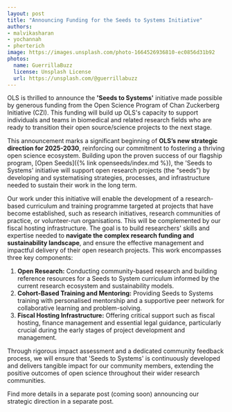 ```yaml
---
layout: post
title: "Announcing Funding for the Seeds to Systems Initiative"
authors:
- malvikasharan
- yochannah
- pherterich
image: https://images.unsplash.com/photo-1664526936810-ec0856d31b92
photos:
  name: GuerrillaBuzz
  license: Unsplash License
  url: https://unsplash.com/@guerrillabuzz
---
```


OLS is thrilled to announce the **'Seeds to Systems'** initiative made possible by generous funding from the Open Science Program of Chan Zuckerberg Initiative (CZI). This funding will build up OLS's capacity to support individuals and teams in biomedical and related research fields who are ready to transition their open source/science projects to the next stage.

This announcement marks a significant beginning of **OLS’s new strategic direction for 2025-2030**, reinforcing our commitment to fostering a thriving open science ecosystem. Building upon the proven success of our flagship program, [Open Seeds]({% link openseeds/index.md %}), the 'Seeds to Systems' initiative will support open research projects (the “seeds”) by developing and systematising strategies, processes, and infrastructure needed to sustain their work in the long term.

Our work under this initiative will enable the development of a research-based curriculum and training programme targeted at projects that have become established, such as research initiatives, research communities of practice, or volunteer-run organisations. This will be complemented by our fiscal hosting infrastructure. The goal is to build researchers' skills and expertise needed to **navigate the complex research funding and sustainability landscape**, and ensure the effective management and impactful delivery of their open research projects. This work encompasses three key components:

1. **Open Research:** Conducting community-based research and building reference resources for a Seeds to System curriculum informed by the current research ecosystem and sustainability models.
2. **Cohort-Based Training and Mentoring:** Providing Seeds to Systems training with personalised mentorship and a supportive peer network for collaborative learning and problem-solving.
3. **Fiscal Hosting Infrastructure:** Offering critical support such as fiscal hosting, finance management and essential legal guidance, particularly crucial during the early stages of project development and management.

Through rigorous impact assessment and a dedicated community feedback process, we will ensure that 'Seeds to Systems' is continuously developed and delivers tangible impact for our community members, extending the positive outcomes of open science throughout their wider research communities.

Find more details in a separate post (coming soon) announcing our strategic direction in a separate post.

